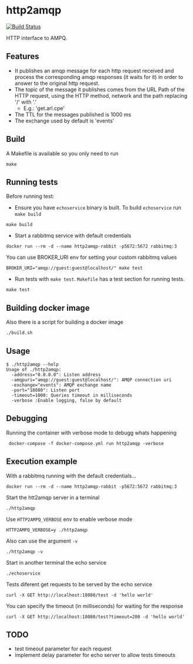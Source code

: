# http2amqp
[![Build Status](https://app.travis-ci.com/aleasoluciones/http2amqp.svg?branch=master)](https://app.travis-ci.com/github/aleasoluciones/http2amqp)


HTTP interface to AMPQ. 

## Features
* It publishes an amqp message for each http request received and process the corresponding amqp responses (it waits for it) in order to answer to the original http request.
* The topic of the message it publishes comes from the URL Path of the HTTP request, using the HTTP method, network and the path replacing '/' with '.'
  * E.g.: 'get.arl.cpe'
* The TTL for the messages published is 1000 ms
* The exchange used by default is 'events'


## Build
A Makefile is available so you only need to run
```
make
```

## Running tests
Before running test:

* Ensure you have `echoservice` binary is built. To build `echoservice` run `make build` 
```
make build
```
* Start a rabbitmq service with default credentials

```
docker run --rm -d --name http2amqp-rabbit -p5672:5672 rabbitmq:3
```

You can use BROKER_URI env for setting your custom rabbitmq values

```
BROKER_URI="amqp://guest:guest@localhost/" make test
```

* Run tests with `make test`. `Makefile` has a test section for running tests.
```
make test
```

## Building docker image
Also there is a script for building a docker image

```
./build.sh
```

## Usage
```
$ ./http2amqp --help
Usage of ./http2amqp:
  -address="0.0.0.0": Listen address
  -amqpuri="amqp://guest:guest@localhost/": AMQP connection uri
  -exchange="events": AMQP exchange name
  -port="18080": Listen port
  -timeout=1000: Queries timeout in milliseconds
  -verbose :Enable logging, false by default
```

## Debugging

Running the container with verbose mode to debugg whats happening

```
 docker-compose -f docker-compose.yml run http2amqp -verbose
```

## Execution example
With a rabbitmq running with the default credentials...

```
docker run --rm -d --name http2amqp-rabbit -p5672:5672 rabbitmq:3
```

Start the htt2amqp server in a terminal
```
./http2amqp
```

Use `HTTP2AMPQ_VERBOSE` env to enable verbose mode
```
HTTP2AMPQ_VERBOSE=y ./http2amqp
```
Also can use the argument `-v`

```
./http2amqp -v
```

Start in another terminal the echo service
```
./echoservice
```

Tests diferent get requests to be served by the echo service
```
curl -X GET http://localhost:18080/test -d 'hello world'
```

You can specify the timeout (in milliseconds) for waiting for the response
```
curl -X GET http://localhost:18080/test?timeout=200 -d 'hello world'
```

## TODO
 - test timeout parameter for each request
 - implement delay parameter for echo server to allow tests timeouts

